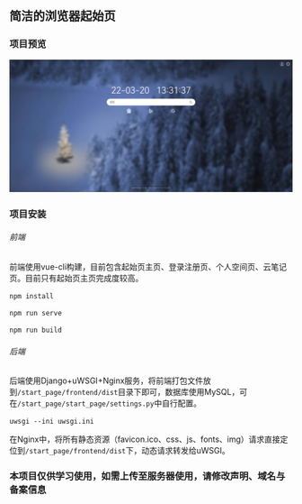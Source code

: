 ## 简洁的浏览器起始页

### 项目预览

<img src="preview.png">

### 项目安装

###### 前端

前端使用vue-cli构建，目前包含起始页主页、登录注册页、个人空间页、云笔记页。目前只有起始页主页完成度较高。

```shell
npm install
```
```shell
npm run serve
```
```shell
npm run build
```

###### 后端

后端使用Django+uWSGI+Nginx服务，将前端打包文件放到`/start_page/frontend/dist`目录下即可，数据库使用MySQL，可在`/start_page/start_page/settings.py`中自行配置。

```shell
uwsgi --ini uwsgi.ini
```

在Nginx中，将所有静态资源（favicon.ico、css、js、fonts、img）请求直接定位到`/start_page/frontend/dist`下，动态请求转发给uWSGI。

### 本项目仅供学习使用，如需上传至服务器使用，请修改声明、域名与备案信息

